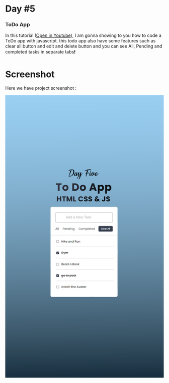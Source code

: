 # Day #5

### ToDo App
In this tutorial ([Open in Youtube](https://youtu.be/emN8WpV_BDQ?si=MqN1_TFWGfVYj_17)),  I am gonna showing to you how to code a ToDo app with javascript. this todo app also have some features such as clear all button and edit and delete button and you can see All, Pending and completed tasks in separate tabs❗️

# Screenshot
Here we have project screenshot :


![screenshot](screenShot.png)